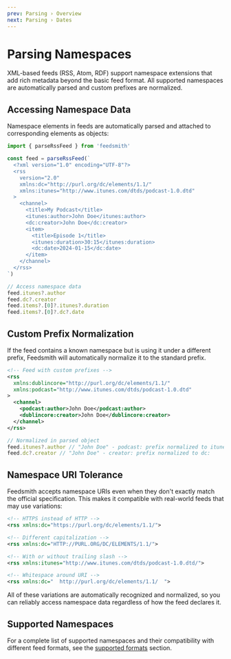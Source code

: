 ```yaml
---
prev: Parsing › Overview
next: Parsing › Dates
---
```


# Parsing Namespaces

XML-based feeds (RSS, Atom, RDF) support namespace extensions that add rich metadata beyond the basic feed format. All supported namespaces are automatically parsed and custom prefixes are normalized.

## Accessing Namespace Data

Namespace elements in feeds are automatically parsed and attached to corresponding elements as objects:

```typescript
import { parseRssFeed } from 'feedsmith'

const feed = parseRssFeed(`
  <?xml version="1.0" encoding="UTF-8"?>
  <rss
    version="2.0"
    xmlns:dc="http://purl.org/dc/elements/1.1/"
    xmlns:itunes="http://www.itunes.com/dtds/podcast-1.0.dtd"
  >
    <channel>
      <title>My Podcast</title>
      <itunes:author>John Doe</itunes:author>
      <dc:creator>John Doe</dc:creator>
      <item>
        <title>Episode 1</title>
        <itunes:duration>30:15</itunes:duration>
        <dc:date>2024-01-15</dc:date>
      </item>
    </channel>
  </rss>
`)

// Access namespace data
feed.itunes?.author
feed.dc?.creator
feed.items?.[0]?.itunes?.duration
feed.items?.[0]?.dc?.date
```

## Custom Prefix Normalization

If the feed contains a known namespace but is using it under a different prefix, Feedsmith will automatically normalize it to the standard prefix.

```xml
<!-- Feed with custom prefixes -->
<rss
  xmlns:dublincore="http://purl.org/dc/elements/1.1/"
  xmlns:podcast="http://www.itunes.com/dtds/podcast-1.0.dtd"
>
  <channel>
    <podcast:author>John Doe</podcast:author>
    <dublincore:creator>John Doe</dublincore:creator>
  </channel>
</rss>
```

```typescript
// Normalized in parsed object
feed.itunes?.author // "John Doe" - podcast: prefix normalized to itunes:
feed.dc?.creator // "John Doe" - creator: prefix normalized to dc:
```

## Namespace URI Tolerance

Feedsmith accepts namespace URIs even when they don't exactly match the official specification. This makes it compatible with real-world feeds that may use variations:

```xml
<!-- HTTPS instead of HTTP -->
<rss xmlns:dc="https://purl.org/dc/elements/1.1/">

<!-- Different capitalization -->
<rss xmlns:dc="HTTP://PURL.ORG/DC/ELEMENTS/1.1/">

<!-- With or without trailing slash -->
<rss xmlns:itunes="http://www.itunes.com/dtds/podcast-1.0.dtd/">

<!-- Whitespace around URI -->
<rss xmlns:dc="  http://purl.org/dc/elements/1.1/  ">
```

All of these variations are automatically recognized and normalized, so you can reliably access namespace data regardless of how the feed declares it.

## Supported Namespaces

For a complete list of supported namespaces and their compatibility with different feed formats, see the [supported formats](/#supported-formats) section.
